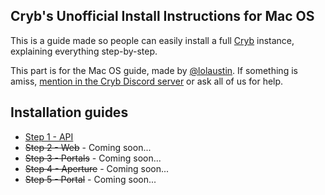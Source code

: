 Cryb's Unofficial Install Instructions for Mac OS
---

This is a guide made so people can easily install a full [Cryb](https://cryb.app) instance, explaining everything step-by-step.

This part is for the Mac OS guide, made by [@lolaustin](https://github.com/lolaustin "austin#9335").
If something is amiss, [mention in the Cryb Discord server](https://discord.gg/ShTATH4) or ask all of us for help.

## Installation guides

* [Step 1 - API](01-api.md)
* ~~Step 2 - Web~~ - Coming soon...
* ~~Step 3 - Portals~~ - Coming soon...
* ~~Step 4 - Aperture~~ - Coming soon...
* ~~Step 5 - Portal~~ - Coming soon...
